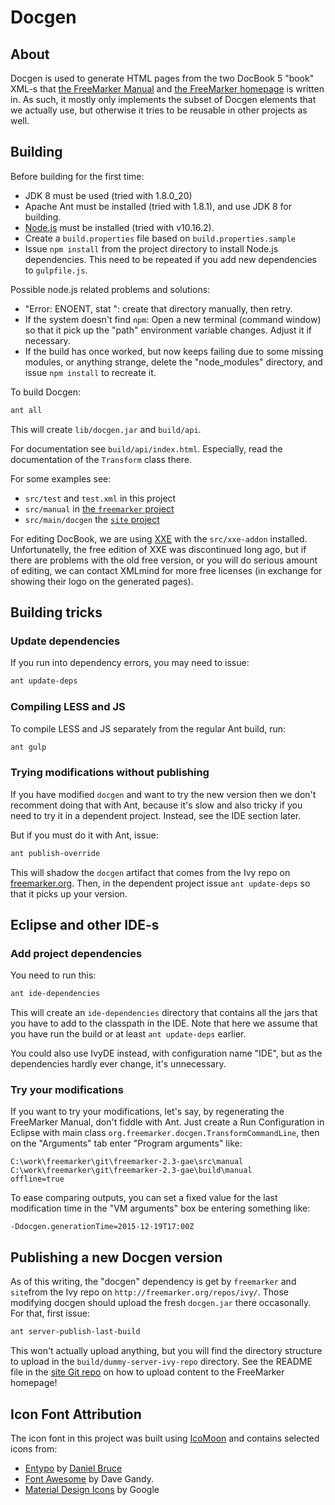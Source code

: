 # Docgen

## About

Docgen is used to generate HTML pages from the two DocBook 5 "book" XML-s that
[the FreeMarker Manual](http://freemarker.org/docs/) and [the FreeMarker
homepage](http://freemarker.org/) is written in. As such, it mostly only
implements the subset of Docgen elements that we actually use, but otherwise
it tries to be reusable in other projects as well.

## Building

Before building for the first time:
* JDK 8 must be used (tried with 1.8.0_20)
* Apache Ant must be installed (tried with 1.8.1), and use JDK 8 for building.
* [Node.js](https://nodejs.org/) must be installed (tried with v10.16.2).
* Create a `build.properties` file based on `build.properties.sample`
* Issue `npm install` from the project directory to install Node.js
  dependencies. This need to be repeated if you add new dependencies
  to `gulpfile.js`.

Possible node.js related problems and solutions:
* "Error: ENOENT, stat <someDirectoryHere>": create that directory manually,
  then retry.
* If the system doesn't find `npm`: Open a new terminal (command window) so
  that it pick up the "path" environment variable changes. Adjust it if
  necessary.
* If the build has once worked, but now keeps failing due to some missing
  modules, or anything strange, delete the "node_modules" directory, and
  issue `npm install` to recreate it.
  
To build Docgen:

```sh
ant all
```

This will create `lib/docgen.jar` and `build/api`.

For documentation see `build/api/index.html`. Especially, read the
documentation of the `Transform` class there.

For some examples see:
* `src/test` and `test.xml` in this project
* `src/manual` in [the `freemarker` project](https://git-wip-us.apache.org/repos/asf/incubator-freemarker.git)
* `src/main/docgen` the [`site` project](https://git-wip-us.apache.org/repos/asf/incubator-freemarker-site.git)

For editing DocBook, we are using [XXE](http://www.xmlmind.com/xmleditor/)
with the `src/xxe-addon` installed. Unfortunatelly, the free edition of XXE
was discontinued long ago, but if there are problems with the old free
version, or you will do serious amount of editing, we can contact XMLmind for
more free licenses (in exchange for showing their logo on the generated pages).

## Building tricks

### Update dependencies

If you run into dependency errors, you may need to issue:

```sh
ant update-deps
```

### Compiling LESS and JS

To compile LESS and JS separately from the regular Ant build, run:

```sh
ant gulp
```

### Trying modifications without publishing

If you have modified `docgen` and want to try the new version then we don't
recomment doing that with Ant, because it's slow and also tricky if you need
to try it in a dependent project. Instead, see the IDE section later.

But if you must do it with Ant, issue:

```sh
ant publish-override
```

This will shadow the `docgen` artifact that comes from the Ivy repo on
[freemarker.org](http://freemarker.org). Then, in the dependent project
issue `ant update-deps` so that it picks up your version.

## Eclipse and other IDE-s

### Add project dependencies

You need to run this:

```sh
ant ide-dependencies
```

This will create an `ide-dependencies` directory that contains all the jars
that you have to add to the classpath in the IDE. Note that here we assume
that you have run the build or at least `ant update-deps` earlier.

You could also use IvyDE instead, with configuration name "IDE", but as the
dependencies hardly ever change, it's unnecessary.

### Try your modifications

If you want to try your modifications, let's say, by regenerating the
FreeMarker Manual, don't fiddle with Ant. Just create a Run Configuration in
Eclipse with main class `org.freemarker.docgen.TransformCommandLine`, then on
the "Arguments" tab enter "Program arguments" like:

    C:\work\freemarker\git\freemarker-2.3-gae\src\manual
    C:\work\freemarker\git\freemarker-2.3-gae\build\manual
    offline=true

To ease comparing outputs, you can set a fixed value for the last
modification time in the "VM arguments" box be entering something like:

    -Ddocgen.generationTime=2015-12-19T17:00Z

## Publishing a new Docgen version

As of this writing, the "docgen" dependency is get by `freemarker` and `site`from the Ivy repo on
`http://freemarker.org/repos/ivy/`. Those modifying docgen should upload the fresh `docgen.jar`
there occasonally. For that, first issue:

```sh
ant server-publish-last-build
```

This won't actually upload anything, but you will find the directory structure to upload
in the `build/dummy-server-ivy-repo` directory. See the README file in the
[site Git repo](https://git-wip-us.apache.org/repos/asf/incubator-freemarker-site.git)
on how to upload content to the FreeMarker homepage!


## Icon Font Attribution

The icon font in this project was built using [IcoMoon](https://icomoon.io/)
and contains selected icons from:

* [Entypo](http://www.entypo.com/) by [Daniel Bruce](http://www.danielbruce.se/)
* [Font Awesome](http://fontawesome.io) by Dave Gandy.
* [Material Design Icons](https://github.com/google/material-design-icons) by Google

